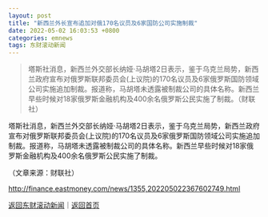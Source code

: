 ```yaml
---
layout: post
title: "新西兰外长宣布追加对俄170名议员及6家国防公司实施制裁"
date: 2022-05-02 16:03:53 +0800
categories: emnews
tags: 东财滚动新闻
---
```

> 塔斯社消息，新西兰外交部长纳娅·马胡塔2日表示，鉴于乌克兰局势，新西兰政府宣布对俄罗斯联邦委员会(上议院)的170名议员及6家俄罗斯国防领域公司实施追加制裁。报道称，马胡塔未透露被制裁公司的具体名称。新西兰早些时候对18家俄罗斯金融机构及400余名俄罗斯公民实施了制裁。（财联社）

<p>塔斯社消息，新西兰外交部长纳娅·马胡塔2日表示，鉴于乌克兰局势，新西兰政府宣布对俄罗斯联邦委员会(上议院)的170名议员及6家俄罗斯国防领域公司实施追加制裁。报道称，马胡塔未透露被制裁公司的具体名称。新西兰早些时候对18家俄罗斯金融机构及400余名俄罗斯公民实施了制裁。</p><p class="em_media">（文章来源：财联社）</p>

<http://finance.eastmoney.com/news/1355,202205022367602749.html>

[返回东财滚动新闻](//finews.withounder.com/emnews/)｜[返回首页](//finews.withounder.com/)